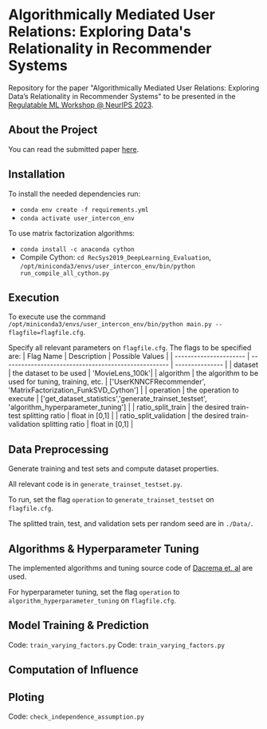 # Algorithmically Mediated User Relations: Exploring Data's Relationality in Recommender Systems

Repository for the paper "Algorithmically Mediated User Relations: Exploring Data’s Relationality in Recommender Systems" to be presented in the [Regulatable ML Workshop @ NeurIPS 2023](https://regulatableml.github.io).

## About the Project

You can read the submitted paper [here]().

## Installation
To install the needed dependencies run:
- `conda env create -f requirements.yml`
- `conda activate user_intercon_env`

To use matrix factorization algorithms:
- `conda install -c anaconda cython`
- Compile Cython: `cd RecSys2019_DeepLearning_Evaluation`, `/opt/miniconda3/envs/user_intercon_env/bin/python run_compile_all_cython.py`

## Execution

To execute use the command `/opt/miniconda3/envs/user_intercon_env/bin/python main.py --flagfile=flagfile.cfg`.

Specify all relevant parameters on `flagfile.cfg`. The flags to be specified are:
|       Flag Name        |   Description   | Possible Values |
| ---------------------- | ---------------------------------------------------- | --------------- |
|        dataset         |                  the dataset to be used              | 'MovieLens_100k'|
|       algorithm        |  the algorithm to be used for tuning, training, etc. | ['UserKNNCFRecommender', 'MatrixFactorization_FunkSVD_Cython'] |
|       operation        |                  the operation to execute            | ['get_dataset_statistics','generate_trainset_testset', 'algorithm_hyperparameter_tuning'] |
|   ratio_split_train    |           the desired train-test splitting ratio     | float in [0,1] |
| ratio_split_validation |      the desired train-validation splitting ratio    | float in [0,1] |

## Data Preprocessing
Generate training and test sets and compute dataset properties. 

All relevant code is in `generate_trainset_testset.py`. 

To run, set the flag `operation` to `generate_trainset_testset` on `flagfile.cfg`.

The splitted train, test, and validation sets per random seed are in `./Data/`.

## Algorithms & Hyperparameter Tuning
The implemented algorithms and tuning source code of [Dacrema et. al](https://github.com/MaurizioFD/RecSys2019_DeepLearning_Evaluation) are used. 

For hyperparameter tuning, set the flag `operation` to `algorithm_hyperparameter_tuning` on `flagfile.cfg`.

## Model Training & Prediction
Code: `train_varying_factors.py`
Code: `train_varying_factors.py`

## Computation of Influence

## Ploting
Code: `check_independence_assumption.py`